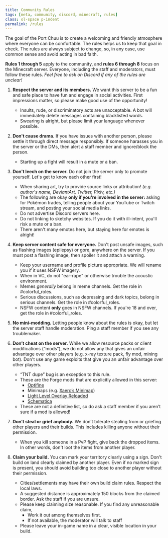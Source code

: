 ```yaml
---
title: Community Rules
tags: [meta, community, discord, minecraft, rules]
class: ol-space p-indent
permalink: /rules
---
```


The goal of the Port Chuu is to create a welcoming and friendly atmosphere where everyone can be comfortable.  The rules helps us to keep that goal in check.  The rules are always subject to change, so, in any case, use common sense and avoid acting in bad faith.

**Rules 1 through 5** apply to the community, and **rules 6 through 8** focus on the Minecraft server.  Everyone, including the staff and moderators, must follow these rules.  _Feel free to ask on Discord if any of the rules are unclear!_

1. **Respect the server and its members.**   We want this server to be a fun and safe place to have fun and engage in social activities.  First impressions matter, so please make good use of the opportunity!
    - Insults, rude, or discriminatory acts are unacceptable.  A bot will immediately delete messages containing blacklisted words.
    - Swearing is alright, but please limit your language whenever possible.

2. **Don't cause drama.**  If you have issues with another person, please settle it through direct message responsibly.  If someone harasses you in the server or the DMs, then alert a staff member and ignore/block the person.
    - Starting up a fight will result in a mute or a ban.

3. **Don't leech on the server.**  Do not join the server only to promote yourself.  Let's get to know each other first!
    - When sharing art, try to provide source links or attribution! *(e.g. author's name, DeviantArt, Twitter, Pixiv, etc.)*
    - The following are okay __only if you're involved in the server:__ asking for Pokémon trades, telling people about your YouTube or Twitch stream, and posting your social media links.
    - Do not advertise Discord servers here.
    - Do not linking to sketchy websites.  If you do it with ill-intent, you'll risk a mute or a ban.
    - There aren't many emotes here, but staying here for emotes is alright!

4. **Keep server content safe for everyone.**  Don't post unsafe images, such as flashing images (epilepsy) or gore, anywhere on the server.  If you must post a flashing image, then spoiler it and attach a warning.
    - Keep your username and profile picture appropriate.  We will rename you if it uses NSFW imagery.
    - When in VC, do not "ear-rape" or otherwise trouble the acoustic environment.
    - Memes *generally* belong in meme channels.  Get the role in #colorful_roles.
    - Serious discussions, such as depressing and dark topics, belong in serious channels.  Get the role in #colorful_roles.
    - NSFW content **only** goes in NSFW channels.  If you're 18 and over, get the role in #colorful_roles.

5. **No mini-modding.**  Letting people know about the rules is okay, but let the server staff handle moderation.  Ping a staff member if you see any troublemaker.
6. **Don’t cheat on the server.**  While we allow resource packs or client modifications (“mods”), we do not allow any that gives an unfair advantage over other players (e.g. x-ray texture pack, fly mod, mining bot).  Don't use any game exploits that give you an unfair advantage over other players.
    - “TNT dupe” bug is an exception to this rule.
    - These are the Forge mods that are explicitly allowed in this server:
        - [Optifine](https://optifine.net/home)
        - Minimaps (e.g. [Xaero’s Minimap](https://www.curseforge.com/minecraft/mc-mods/xaeros-minimap))
        - [Light Level Overlay Reloaded](https://www.curseforge.com/minecraft/mc-mods/light-level-overlay-reloaded)
        - [Schematica](https://www.curseforge.com/minecraft/mc-mods/schematica)
    - These are not a definitive list, so do ask a staff member if you aren’t sure if a mod is allowed!

7. **Don’t steal or grief anybody.**  We don’t tolerate stealing from or griefing other players and their builds.  This includes killing anyone without their permission.
    - When you kill someone in a PvP fight, give back the dropped items.  In other words, don't loot the items from another player.

8. **Claim your build.**  You can mark your territory clearly using a sign.  Don't build on land clearly claimed by another player.  Even if no marked sign is present, you should avoid building too close to another player without their permission.
    - Cities/settlements may have their own build claim rules.  Respect the local laws.
    - A suggested distance is approximately 150 blocks from the claimed border.  Ask the staff if you are unsure.
    - Please keep claiming size reasonable. If you find any unreasonable claim,
        - Work it out among themselves first.
        - If not available, the moderator will talk to staff
    - Please leave your in-game name in a clear, visible location in your build.
